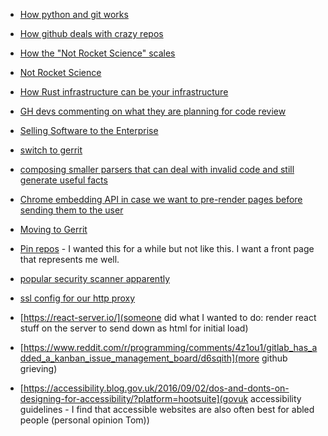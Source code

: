 * [How python and git works](https://mail.python.org/pipermail/core-workflow/2016-March/000532.html)

* [How github deals with crazy repos](https://github.com/CocoaPods/CocoaPods/issues/4989#issuecomment-193772935)

* [How the "Not Rocket Science" scales](https://blogs.janestreet.com/making-never-break-the-build-scale/)

* [Not Rocket Science](http://graydon.livejournal.com/186550.html)

* [How Rust infrastructure can be your infrastructure](http://huonw.github.io/blog/2015/03/rust-infrastructure-can-be-your-infrastructure/)

* [GH devs commenting on what they are planning for code review](https://news.ycombinator.com/item?id=11291714)

* [Selling Software to the Enterprise](https://training.kalzumeus.com/newsletters/archive/enterprise_sales)

* [switch to gerrit](http://techspot.zzzeek.org/2016/04/21/gerrit-is-awesome/)

* [composing smaller parsers that can deal with invalid code and still generate useful facts](https://blog.acolyer.org/2016/05/31/how-to-build-static-checking-systems-using-orders-of-magnitude-less-code/)

* [Chrome embedding API in case we want to pre-render pages before sending them to the user](https://chromium.googlesource.com/chromium/src/+/9ef54766bc24bdeff0fec0a8df5540feb691cfc9/headless/README.md)


* [Moving to Gerrit](https://www.beepsend.com/2016/04/05/abandoning-gitflow-github-favour-gerrit/)


* [Pin repos](https://news.ycombinator.com/item?id=11918818) - I wanted this for a while but not like this. I want a front page that represents me well.

* [popular security scanner apparently](https://www.reddit.com/r/programming/comments/4q9w6n/versioneye_goes_open_source/)

* [ssl config for our http proxy](https://wiki.mozilla.org/Security/Server_Side_TLS)

* [https://react-server.io/](someone did what I wanted to do: render react stuff on the server to send down as html for initial load)

* [https://www.reddit.com/r/programming/comments/4z1ou1/gitlab_has_added_a_kanban_issue_management_board/d6sqith](more github grieving)

* [https://accessibility.blog.gov.uk/2016/09/02/dos-and-donts-on-designing-for-accessibility/?platform=hootsuite](govuk accessibility guidelines - I find that accessible websites are also often best for abled people (personal opinion Tom))
